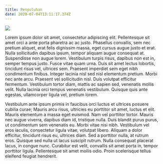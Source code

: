 ```yaml
---
title: Penyuluhan
date: 2020-07-04T13:11:17.374Z
---
```


![](/uploads/penyuluhan.jpg)

Lorem ipsum dolor sit amet, consectetur adipiscing elit. Pellentesque sit amet orci a ante porta pharetra ac ac justo. Phasellus convallis, sem nec pretium aliquet, erat felis dignissim massa, eget cursus augue justo et erat. Nulla sollicitudin dapibus ipsum, tempor aliquam augue consequat at. Suspendisse non augue lorem. Vestibulum turpis risus, dapibus non est in, semper tempus justo. Fusce vitae quam urna. Duis sit amet lectus lobortis, tincidunt risus vel, ultrices sem. Praesent imperdiet sem eget nibh condimentum finibus. Integer lacinia nisl sed nisl elementum pretium. Morbi nec ante arcu. Praesent vel sollicitudin nisl. Duis volutpat efficitur fermentum. Vestibulum tortor diam, mattis ac sapien sed, venenatis mollis velit. Nulla lacinia orci tempus venenatis vestibulum. Quisque quis ante egestas, ullamcorper ligula vel, pretium lorem.

Vestibulum ante ipsum primis in faucibus orci luctus et ultrices posuere cubilia curae; Mauris arcu risus, ultricies eu porttitor sit amet, luctus et elit. Mauris elementum a massa eget euismod. Nam vel porttitor tortor. Mauris nec augue viverra, dapibus diam id, tristique nulla. Duis blandit purus purus, ut condimentum sem venenatis eu. Morbi vitae nisi nibh. Vestibulum vel eros iaculis, consectetur ligula vitae, volutpat libero. Aliquam a dolor efficitur, tincidunt risus eu, ultrices diam. Sed a porttitor nulla, at rutrum eros. Quisque sed nulla ut lacus suscipit rutrum. Nulla consequat placerat lacus, in congue nunc. Curabitur est velit, convallis sit amet porta in, tempor porttitor ligula. Pellentesque sit amet mollis odio. Proin scelerisque tellus eleifend feugiat hendrerit.
